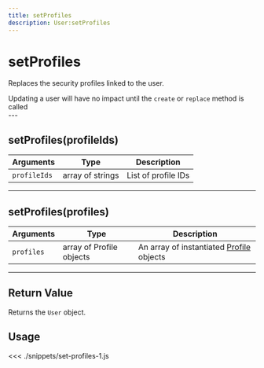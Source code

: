 ```yaml
---
title: setProfiles
description: User:setProfiles
---
```


# setProfiles

Replaces the security profiles linked to the user.

<div class="alert alert-info">
Updating a user will have no impact until the <code>create</code> or <code>replace</code> method is called
</div>
---

## setProfiles(profileIds)

| Arguments    | Type             | Description         |
| ------------ | ---------------- | ------------------- |
| `profileIds` | array of strings | List of profile IDs |

---

## setProfiles(profiles)

| Arguments  | Type                     | Description                                                   |
| ---------- | ------------------------ | ------------------------------------------------------------- |
| `profiles` | array of Profile objects | An array of instantiated [Profile](/sdk/js/5/profile) objects |

---

## Return Value

Returns the `User` object.

## Usage

<<< ./snippets/set-profiles-1.js
